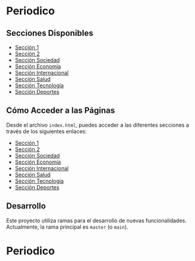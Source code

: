 # Periodico

## Secciones Disponibles

- [Sección 1](#seccion1)
- [Sección 2](#seccion2)
- [Sección Sociedad](sociedad.html)
- [Sección Economía](economia.html)
- [Sección Internacional](internacional.html)
- [Sección Salud](salud.html)
- [Sección Tecnología](tecnologia.html)
- [Sección Deportes](deportes.html)

## Cómo Acceder a las Páginas

Desde el archivo `index.html`, puedes acceder a las diferentes secciones a través de los siguientes enlaces:

- [Sección 1](#seccion1)
- [Sección 2](#seccion2)
- [Sección Sociedad](sociedad.html)
- [Sección Economía](economia.html)
- [Sección Internacional](internacional.html)
- [Sección Salud](salud.html)
- [Sección Tecnología](tecnologia.html)
- [Sección Deportes](deportes.html)

## Desarrollo

Este proyecto utiliza ramas para el desarrollo de nuevas funcionalidades. Actualmente, la rama principal es `master` (o `main`).


# Periodico
